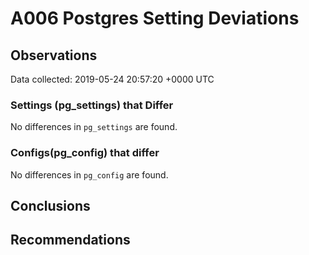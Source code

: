 # A006 Postgres Setting Deviations #

## Observations ##
Data collected: 2019-05-24 20:57:20 +0000 UTC  

### Settings (pg_settings) that Differ ###

No differences in `pg_settings` are found.

### Configs(pg_config) that differ ###

No differences in `pg_config` are found.



## Conclusions ##


## Recommendations ##

